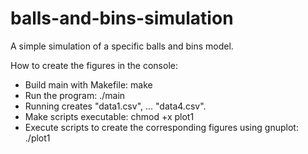 # balls-and-bins-simulation
A simple simulation of a specific balls and bins model.

How to create the figures in the console:
 - Build main with Makefile: make
 - Run the program: ./main
 - Running creates "data1.csv", ... "data4.csv".
 - Make scripts executable: chmod +x plot1
 - Execute scripts to create the corresponding figures using gnuplot: ./plot1
